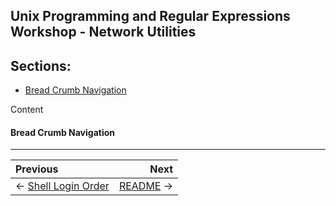 ## Unix Programming and Regular Expressions Workshop - Network Utilities

## Sections:

* [Bread Crumb Navigation](#bread-crumb-navigation)

Content

#### Bread Crumb Navigation
_________________________

Previous | Next
:------- | ---:
← [Shell Login Order](./shell-login-order.md) | [README](../README.md) →
